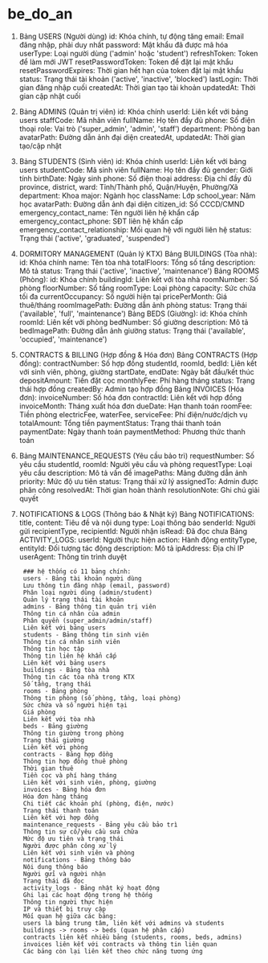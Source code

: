 # be_do_an
1. Bảng USERS (Người dùng)
    id: Khóa chính, tự động tăng
    email: Email đăng nhập, phải duy nhất
    password: Mật khẩu đã được mã hóa
    userType: Loại người dùng ('admin' hoặc 'student')
    refreshToken: Token để làm mới JWT
    resetPasswordToken: Token để đặt lại mật khẩu
    resetPasswordExpires: Thời gian hết hạn của token đặt lại mật khẩu
    status: Trạng thái tài khoản ('active', 'inactive', 'blocked')
    lastLogin: Thời gian đăng nhập cuối
    createdAt: Thời gian tạo tài khoản
    updatedAt: Thời gian cập nhật cuối
2. Bảng ADMINS (Quản trị viên)
    id: Khóa chính
    userId: Liên kết với bảng users
    staffCode: Mã nhân viên
    fullName: Họ tên đầy đủ
    phone: Số điện thoại
    role: Vai trò ('super_admin', 'admin', 'staff')
    department: Phòng ban
    avatarPath: Đường dẫn ảnh đại diện
    createdAt, updatedAt: Thời gian tạo/cập nhật
3. Bảng STUDENTS (Sinh viên)
    id: Khóa chính
    userId: Liên kết với bảng users
    studentCode: Mã sinh viên
    fullName: Họ tên đầy đủ
    gender: Giới tính
    birthDate: Ngày sinh
    phone: Số điện thoại
    address: Địa chỉ đầy đủ
    province, district, ward: Tỉnh/Thành phố, Quận/Huyện, Phường/Xã
    department: Khoa
    major: Ngành học
    className: Lớp
    school_year: Năm học
    avatarPath: Đường dẫn ảnh đại diện
    citizen_id: Số CCCD/CMND
    emergency_contact_name: Tên người liên hệ khẩn cấp
    emergency_contact_phone: SĐT liên hệ khẩn cấp
    emergency_contact_relationship: Mối quan hệ với người liên hệ
    status: Trạng thái ('active', 'graduated', 'suspended')
4. DORMITORY MANAGEMENT (Quản lý KTX)
    Bảng BUILDINGS (Tòa nhà):
      id: Khóa chính
      name: Tên tòa nhà
      totalFloors: Tổng số tầng
      description: Mô tả
      status: Trạng thái ('active', 'inactive', 'maintenance')
      Bảng ROOMS (Phòng):
      id: Khóa chính
      buildingId: Liên kết với tòa nhà
      roomNumber: Số phòng
      floorNumber: Số tầng
      roomType: Loại phòng
      capacity: Sức chứa tối đa
      currentOccupancy: Số người hiện tại
      pricePerMonth: Giá thuê/tháng
      roomImagePath: Đường dẫn ảnh phòng
      status: Trạng thái ('available', 'full', 'maintenance')
    Bảng BEDS (Giường):
      id: Khóa chính
      roomId: Liên kết với phòng
      bedNumber: Số giường
      description: Mô tả
      bedImagePath: Đường dẫn ảnh giường
      status: Trạng thái ('available', 'occupied', 'maintenance')
5. CONTRACTS & BILLING (Hợp đồng & Hóa đơn)
    Bảng CONTRACTS (Hợp đồng):
      contractNumber: Số hợp đồng
      studentId, roomId, bedId: Liên kết với sinh viên, phòng, giường
      startDate, endDate: Ngày bắt đầu/kết thúc
      depositAmount: Tiền đặt cọc
      monthlyFee: Phí hàng tháng
      status: Trạng thái hợp đồng
      createdBy: Admin tạo hợp đồng
      Bảng INVOICES (Hóa đơn):
      invoiceNumber: Số hóa đơn
      contractId: Liên kết với hợp đồng
      invoiceMonth: Tháng xuất hóa đơn
      dueDate: Hạn thanh toán
      roomFee: Tiền phòng
      electricFee, waterFee, serviceFee: Phí điện/nước/dịch vụ
      totalAmount: Tổng tiền
      paymentStatus: Trạng thái thanh toán
      paymentDate: Ngày thanh toán
      paymentMethod: Phương thức thanh toán
6. Bảng MAINTENANCE_REQUESTS (Yêu cầu bảo trì)
    requestNumber: Số yêu cầu
    studentId, roomId: Người yêu cầu và phòng
    requestType: Loại yêu cầu
    description: Mô tả vấn đề
    imagePaths: Mảng đường dẫn ảnh
    priority: Mức độ ưu tiên
    status: Trạng thái xử lý
    assignedTo: Admin được phân công
    resolvedAt: Thời gian hoàn thành
    resolutionNote: Ghi chú giải quyết
7. NOTIFICATIONS & LOGS (Thông báo & Nhật ký)
    Bảng NOTIFICATIONS:
    title, content: Tiêu đề và nội dung
    type: Loại thông báo
    senderId: Người gửi
    recipientType, recipientId: Người nhận
    isRead: Đã đọc chưa
    Bảng ACTIVITY_LOGS:
    userId: Người thực hiện
    action: Hành động
    entityType, entityId: Đối tượng tác động
    description: Mô tả
    ipAddress: Địa chỉ IP
    userAgent: Thông tin trình duyệt

        ### hệ thống có 11 bảng chính:
        users - Bảng tài khoản người dùng
        Lưu thông tin đăng nhập (email, password)
        Phân loại người dùng (admin/student)
        Quản lý trạng thái tài khoản
        admins - Bảng thông tin quản trị viên
        Thông tin cá nhân của admin
        Phân quyền (super_admin/admin/staff)
        Liên kết với bảng users
        students - Bảng thông tin sinh viên
        Thông tin cá nhân sinh viên
        Thông tin học tập
        Thông tin liên hệ khẩn cấp
        Liên kết với bảng users
        buildings - Bảng tòa nhà
        Thông tin các tòa nhà trong KTX
        Số tầng, trạng thái
        rooms - Bảng phòng
        Thông tin phòng (số phòng, tầng, loại phòng)
        Sức chứa và số người hiện tại
        Giá phòng
        Liên kết với tòa nhà
        beds - Bảng giường
        Thông tin giường trong phòng
        Trạng thái giường
        Liên kết với phòng
        contracts - Bảng hợp đồng
        Thông tin hợp đồng thuê phòng
        Thời gian thuê
        Tiền cọc và phí hàng tháng
        Liên kết với sinh viên, phòng, giường
        invoices - Bảng hóa đơn
        Hóa đơn hàng tháng
        Chi tiết các khoản phí (phòng, điện, nước)
        Trạng thái thanh toán
        Liên kết với hợp đồng
        maintenance_requests - Bảng yêu cầu bảo trì
        Thông tin sự cố/yêu cầu sửa chữa
        Mức độ ưu tiên và trạng thái
        Người được phân công xử lý
        Liên kết với sinh viên và phòng
        notifications - Bảng thông báo
        Nội dung thông báo
        Người gửi và người nhận
        Trạng thái đã đọc
        activity_logs - Bảng nhật ký hoạt động
        Ghi lại các hoạt động trong hệ thống
        Thông tin người thực hiện
        IP và thiết bị truy cập
        Mối quan hệ giữa các bảng:
        users là bảng trung tâm, liên kết với admins và students
        buildings -> rooms -> beds (quan hệ phân cấp)
        contracts liên kết nhiều bảng (students, rooms, beds, admins)
        invoices liên kết với contracts và thông tin liên quan
        Các bảng còn lại liên kết theo chức năng tương ứng
